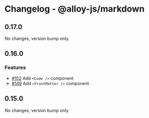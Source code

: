 # Changelog - @alloy-js/markdown

## 0.17.0

No changes, version bump only.

## 0.16.0

### Features

- [#152](https://github.com/alloy-framework/alloy/pull/152) Add `<Code />` component
- [#149](https://github.com/alloy-framework/alloy/pull/149) Add `<FrontMatter />` component




## 0.15.0

No changes, version bump only.
